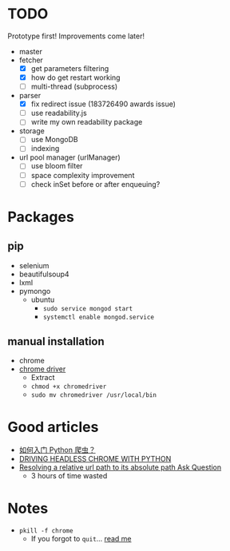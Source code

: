 # TODO

Prototype first! Improvements come later!

* master
* fetcher
    - [x] get parameters filtering
    - [x] how do get restart working
    - [ ] multi-thread (subprocess)
* parser
    - [x] fix redirect issue (183726490 awards issue)
    - [ ] use readability.js
    - [ ] write my own readability package
* storage
    - [ ] use MongoDB
    - [ ] indexing
* url pool manager (urlManager)
    - [ ] use bloom filter
    - [ ] space complexity improvement
    - [ ] check inSet before or after enqueuing?

# Packages

## pip

* selenium
* beautifulsoup4
* lxml
* pymongo
    * ubuntu
        * `sudo service mongod start`
        * `systemctl enable mongod.service`

## manual installation

* chrome
* [chrome driver](https://chromedriver.storage.googleapis.com/index.html?path=2.38/)
    * Extract
    * `chmod +x chromedriver` 
    * `sudo mv chromedriver /usr/local/bin`
   
# Good articles

* [如何入门 Python 爬虫？](https://www.zhihu.com/question/20899988)
* [DRIVING HEADLESS CHROME WITH PYTHON](https://duo.com/decipher/driving-headless-chrome-with-python)
* [Resolving a relative url path to its absolute path Ask Question](https://stackoverflow.com/questions/476511/resolving-a-relative-url-path-to-its-absolute-path?utm_medium=organic&utm_source=google_rich_qa&utm_campaign=google_rich_qa)
    * 3 hours of time wasted

# Notes

* `pkill -f chrome`
    * If you forgot to `quit`... [read me](https://stackoverflow.com/questions/15067107/difference-between-webdriver-dispose-close-and-quit?utm_medium=organic&utm_source=google_rich_qa&utm_campaign=google_rich_qa)
